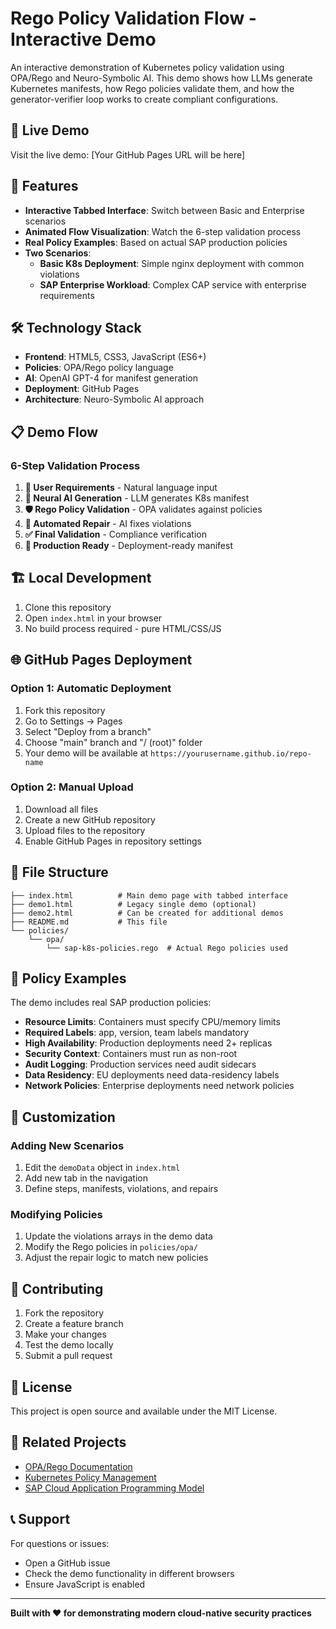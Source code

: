 # Rego Policy Validation Flow - Interactive Demo

An interactive demonstration of Kubernetes policy validation using OPA/Rego and Neuro-Symbolic AI. This demo shows how LLMs generate Kubernetes manifests, how Rego policies validate them, and how the generator-verifier loop works to create compliant configurations.

## 🚀 Live Demo

Visit the live demo: [Your GitHub Pages URL will be here]

## 🎯 Features

- **Interactive Tabbed Interface**: Switch between Basic and Enterprise scenarios
- **Animated Flow Visualization**: Watch the 6-step validation process
- **Real Policy Examples**: Based on actual SAP production policies
- **Two Scenarios**:
  - **Basic K8s Deployment**: Simple nginx deployment with common violations
  - **SAP Enterprise Workload**: Complex CAP service with enterprise requirements

## 🛠️ Technology Stack

- **Frontend**: HTML5, CSS3, JavaScript (ES6+)
- **Policies**: OPA/Rego policy language
- **AI**: OpenAI GPT-4 for manifest generation
- **Deployment**: GitHub Pages
- **Architecture**: Neuro-Symbolic AI approach

## 📋 Demo Flow

### 6-Step Validation Process

1. **📝 User Requirements** - Natural language input
2. **🧠 Neural AI Generation** - LLM generates K8s manifest
3. **🛡️ Rego Policy Validation** - OPA validates against policies
4. **🔧 Automated Repair** - AI fixes violations
5. **✅ Final Validation** - Compliance verification
6. **🚀 Production Ready** - Deployment-ready manifest

## 🏗️ Local Development

1. Clone this repository
2. Open `index.html` in your browser
3. No build process required - pure HTML/CSS/JS

## 🌐 GitHub Pages Deployment

### Option 1: Automatic Deployment

1. Fork this repository
2. Go to Settings → Pages
3. Select "Deploy from a branch"
4. Choose "main" branch and "/ (root)" folder
5. Your demo will be available at `https://yourusername.github.io/repo-name`

### Option 2: Manual Upload

1. Download all files
2. Create a new GitHub repository
3. Upload files to the repository
4. Enable GitHub Pages in repository settings

## 📁 File Structure

```
├── index.html          # Main demo page with tabbed interface
├── demo1.html          # Legacy single demo (optional)
├── demo2.html          # Can be created for additional demos
├── README.md           # This file
└── policies/
    └── opa/
        └── sap-k8s-policies.rego  # Actual Rego policies used
```

## 🔧 Policy Examples

The demo includes real SAP production policies:

- **Resource Limits**: Containers must specify CPU/memory limits
- **Required Labels**: app, version, team labels mandatory
- **High Availability**: Production deployments need 2+ replicas
- **Security Context**: Containers must run as non-root
- **Audit Logging**: Production services need audit sidecars
- **Data Residency**: EU deployments need data-residency labels
- **Network Policies**: Enterprise deployments need network policies

## 🎨 Customization

### Adding New Scenarios

1. Edit the `demoData` object in `index.html`
2. Add new tab in the navigation
3. Define steps, manifests, violations, and repairs

### Modifying Policies

1. Update the violations arrays in the demo data
2. Modify the Rego policies in `policies/opa/`
3. Adjust the repair logic to match new policies

## 🤝 Contributing

1. Fork the repository
2. Create a feature branch
3. Make your changes
4. Test the demo locally
5. Submit a pull request

## 📄 License

This project is open source and available under the MIT License.

## 🔗 Related Projects

- [OPA/Rego Documentation](https://www.openpolicyagent.org/docs/latest/)
- [Kubernetes Policy Management](https://kubernetes.io/docs/concepts/policy/)
- [SAP Cloud Application Programming Model](https://cap.cloud.sap/)

## 📞 Support

For questions or issues:
- Open a GitHub issue
- Check the demo functionality in different browsers
- Ensure JavaScript is enabled

---

**Built with ❤️ for demonstrating modern cloud-native security practices**